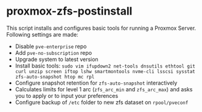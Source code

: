 # proxmox-zfs-postinstall

This script installs and configures basic tools for running a Proxmox Server.
Following settings are made:
- Disable `pve-enterprise` repo
- Add `pve-no-subscription` repo
- Upgrade system to latest version
- Install basic tools: `sudo vim ifupdown2 net-tools dnsutils ethtool git curl unzip screen iftop lshw smartmontools nvme-cli lsscsi sysstat zfs-auto-snapshot htop mc rpl`
- Configure snapshot retention for `zfs-auto-snapshot` interactively
- Calculates limits for level 1 arc (`zfs_arc_min` and `zfs_arc_max`) and asks you to apply or to input your preferences
- Configure backup of `/etc` folder to new zfs dataset on `rpool/pveconf`
